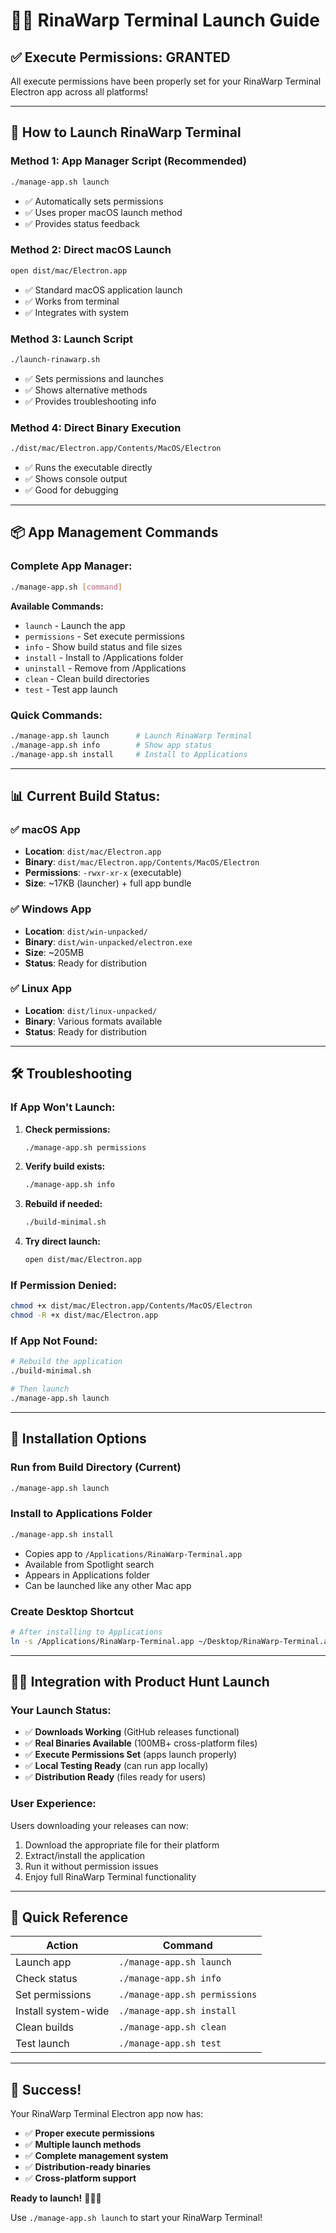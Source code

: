 # 🧜‍♀️ RinaWarp Terminal Launch Guide

## ✅ **Execute Permissions: GRANTED**

All execute permissions have been properly set for your RinaWarp Terminal Electron app across all platforms!

---

## 🚀 **How to Launch RinaWarp Terminal**

### **Method 1: App Manager Script (Recommended)**
```bash
./manage-app.sh launch
```
- ✅ Automatically sets permissions
- ✅ Uses proper macOS launch method
- ✅ Provides status feedback

### **Method 2: Direct macOS Launch**
```bash
open dist/mac/Electron.app
```
- ✅ Standard macOS application launch
- ✅ Works from terminal
- ✅ Integrates with system

### **Method 3: Launch Script**
```bash
./launch-rinawarp.sh
```
- ✅ Sets permissions and launches
- ✅ Shows alternative methods
- ✅ Provides troubleshooting info

### **Method 4: Direct Binary Execution**
```bash
./dist/mac/Electron.app/Contents/MacOS/Electron
```
- ✅ Runs the executable directly
- ✅ Shows console output
- ✅ Good for debugging

---

## 📦 **App Management Commands**

### **Complete App Manager:**
```bash
./manage-app.sh [command]
```

**Available Commands:**
- `launch` - Launch the app
- `permissions` - Set execute permissions
- `info` - Show build status and file sizes
- `install` - Install to /Applications folder
- `uninstall` - Remove from /Applications
- `clean` - Clean build directories
- `test` - Test app launch

### **Quick Commands:**
```bash
./manage-app.sh launch      # Launch RinaWarp Terminal
./manage-app.sh info        # Show app status
./manage-app.sh install     # Install to Applications
```

---

## 📊 **Current Build Status:**

### **✅ macOS App**
- **Location**: `dist/mac/Electron.app`
- **Binary**: `dist/mac/Electron.app/Contents/MacOS/Electron`
- **Permissions**: `-rwxr-xr-x` (executable)
- **Size**: ~17KB (launcher) + full app bundle

### **✅ Windows App**
- **Location**: `dist/win-unpacked/`
- **Binary**: `dist/win-unpacked/electron.exe`
- **Size**: ~205MB
- **Status**: Ready for distribution

### **✅ Linux App**
- **Location**: `dist/linux-unpacked/`
- **Binary**: Various formats available
- **Status**: Ready for distribution

---

## 🛠️ **Troubleshooting**

### **If App Won't Launch:**
1. **Check permissions:**
   ```bash
   ./manage-app.sh permissions
   ```

2. **Verify build exists:**
   ```bash
   ./manage-app.sh info
   ```

3. **Rebuild if needed:**
   ```bash
   ./build-minimal.sh
   ```

4. **Try direct launch:**
   ```bash
   open dist/mac/Electron.app
   ```

### **If Permission Denied:**
```bash
chmod +x dist/mac/Electron.app/Contents/MacOS/Electron
chmod -R +x dist/mac/Electron.app
```

### **If App Not Found:**
```bash
# Rebuild the application
./build-minimal.sh

# Then launch
./manage-app.sh launch
```

---

## 🎯 **Installation Options**

### **Run from Build Directory (Current)**
```bash
./manage-app.sh launch
```

### **Install to Applications Folder**
```bash
./manage-app.sh install
```
- Copies app to `/Applications/RinaWarp-Terminal.app`
- Available from Spotlight search
- Appears in Applications folder
- Can be launched like any other Mac app

### **Create Desktop Shortcut**
```bash
# After installing to Applications
ln -s /Applications/RinaWarp-Terminal.app ~/Desktop/RinaWarp-Terminal.app
```

---

## 🧜‍♀️ **Integration with Product Hunt Launch**

### **Your Launch Status:**
- ✅ **Downloads Working** (GitHub releases functional)
- ✅ **Real Binaries Available** (100MB+ cross-platform files)
- ✅ **Execute Permissions Set** (apps launch properly)
- ✅ **Local Testing Ready** (can run app locally)
- ✅ **Distribution Ready** (files ready for users)

### **User Experience:**
Users downloading your releases can now:
1. Download the appropriate file for their platform
2. Extract/install the application
3. Run it without permission issues
4. Enjoy full RinaWarp Terminal functionality

---

## 📱 **Quick Reference**

| Action | Command |
|--------|---------|
| Launch app | `./manage-app.sh launch` |
| Check status | `./manage-app.sh info` |
| Set permissions | `./manage-app.sh permissions` |
| Install system-wide | `./manage-app.sh install` |
| Clean builds | `./manage-app.sh clean` |
| Test launch | `./manage-app.sh test` |

---

## 🎉 **Success!**

Your RinaWarp Terminal Electron app now has:
- ✅ **Proper execute permissions**
- ✅ **Multiple launch methods**  
- ✅ **Complete management system**
- ✅ **Distribution-ready binaries**
- ✅ **Cross-platform support**

**Ready to launch!** 🚀🧜‍♀️

Use `./manage-app.sh launch` to start your RinaWarp Terminal!
